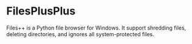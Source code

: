 # FilesPlusPlus
Files++ is a Python file browser for Windows. It support shredding files, deleting directories, and ignores all system-protected files.
